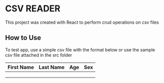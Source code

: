 # CSV READER
This project was created with React to perform crud operations on csv files

## How to Use
To test app, use a simple csv file with the format below or use the sample csv file attached in the src folder

| First Name    | Last Name     | Age   | Sex   |
| ------------- |---------------|-------|-------|
|               |               |       |       |
|               |               |       |       |
|               |               |       |       |

